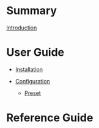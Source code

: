 # Summary

[Introduction](README.md)

# User Guide

- [Installation](guide/installation.md)

- [Configuration](guide/configuration.md)
    - [Preset](guide/preset.md)

# Reference Guide